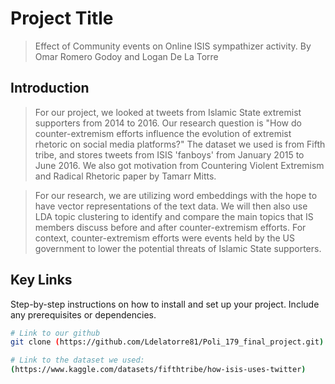 # Project Title

> Effect of Community events on Online ISIS sympathizer activity.
> By Omar Romero Godoy and Logan De La Torre


## Introduction

> For our project, we looked at tweets from Islamic State extremist supporters from 2014 to 2016. Our research question is "How do counter-extremism efforts influence the evolution of extremist rhetoric on social media platforms?" The dataset we used is from Fifth tribe, and stores tweets from ISIS 'fanboys' from January 2015 to June 2016. We also got motivation from Countering Violent Extremism and Radical Rhetoric paper by Tamarr Mitts.


> For our research, we are utilizing word embeddings with the hope to have vector representations of the text data. We will then also use LDA topic clustering to identify and compare the main topics that IS members discuss before and after counter-extremism efforts.  For context, counter-extremism efforts were events held by the US government to lower the potential threats of Islamic State supporters.
 

## Key Links 

Step-by-step instructions on how to install and set up your project. Include any prerequisites or dependencies.

```bash
# Link to our github
git clone (https://github.com/Ldelatorre81/Poli_179_final_project.git)

# Link to the dataset we used:
(https://www.kaggle.com/datasets/fifthtribe/how-isis-uses-twitter)




